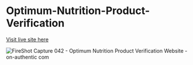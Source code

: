 # Optimum-Nutrition-Product-Verification

<a href="https://on-authentic.com">Visit live site here</a>

![FireShot Capture 042 - Optimum Nutrition Product Verification Website - on-authentic com](https://user-images.githubusercontent.com/37941642/189500877-d96262b8-5536-4dc4-96d8-149010b8d9b8.png)
